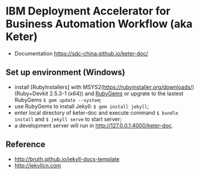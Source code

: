 # IBM Deployment Accelerator for Business Automation Workflow (aka Keter) 
- Documentation https://sdc-china.github.io/keter-doc/

## Set up environment (Windows)
- install [RubyInstallers] with MSYS2(https://rubyinstaller.org/downloads/)(Ruby+Devkit 2.5.3-1 (x64)) and [RubyGems](https://rubygems.org/pages/download) or upgrate to the lastest RubyGems `$ gem update --system`;
- use RubyGems to install Jekyll: `$ gem install jekyll`;
- enter local directory of keter-doc and execute command `$ bundle install` and `$ jekyll serve` to start server;
- a development server will run in http://127.0.0.1:4000/keter-doc.

## Reference
- http://bruth.github.io/jekyll-docs-template
- http://jekyllcn.com





